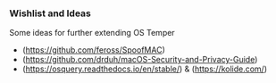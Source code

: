 ### Wishlist and Ideas
Some ideas for further extending OS Temper

- (https://github.com/feross/SpoofMAC)
- (https://github.com/drduh/macOS-Security-and-Privacy-Guide)
- (https://osquery.readthedocs.io/en/stable/) & (https://kolide.com/)